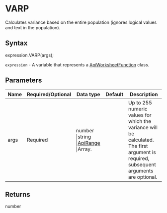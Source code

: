 # VARP

Calculates variance based on the entire population (ignores logical values and text in the population).

## Syntax

expression.VARP(args);

`expression` - A variable that represents a [ApiWorksheetFunction](../ApiWorksheetFunction.md) class.

## Parameters

| **Name** | **Required/Optional** | **Data type** | **Default** | **Description** |
| ------------- | ------------- | ------------- | ------------- | ------------- |
| args | Required | number &#124;string &#124;[ApiRange](../../ApiRange/ApiRange.md) &#124;Array.<number> |  | Up to 255 numeric values for which the variance will be calculated. The first argument is required, subsequent arguments are optional. |

## Returns

number
